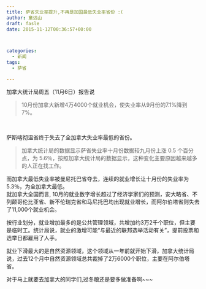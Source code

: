 ```yaml
---
title: 萨省失业率提升,不再是加国最低失业率省份 :(
author: 童远山
draft: fasle
date: 2015-11-12T00:36:57+00:00



categories:
  - 新闻
tags:
  - 萨省

---
```

加拿大统计局周五（11月6日）报告说

> 10月份加拿大新增4万4000个就业机会，使失业率从9月份的7.1%降到7%。

&nbsp;

萨斯喀彻温省终于失去了全加拿大失业率最低的省份。

> 加拿大统计局的数据显示萨省失业率十月份数据较九月份上涨 0.5 个百分点，为 5.6％，按照加拿大统计局的数据显示，这种变化主要原因越来越多的人正在找工作。

而加拿大最低失业率被曼尼托巴省夺去，连续的就业增长让十月份的失业率为5.3％，为全加拿大最低。  
就加拿大全国而言, 10月的就业数字增长超过了经济学家们的预测，安大略省、不列颠哥伦比亚省、新不伦瑞克省和马尼托巴均出现就业增长，而阿尔伯塔省则失去了11,000个就业机会。

按行业划分，就业增加最多的是公共管理领域，共增加约3万2千个职位，但主要是临时工。统计局说，就业的激增可能“与最近的联邦选举活动有关”，提前投票和选举日都雇用了人手。

就业下滑最大的是自然资源领域，这个领域从一年前就开始下滑，加拿大统计局说，过去12个月中自然资源领域总共裁掉了2万6000个职位，主要在阿尔伯塔省。

对于马上就要去加拿大的同学们,过冬粮还是要多做准备啊~~~